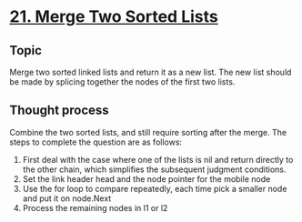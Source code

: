 # [21. Merge Two Sorted Lists](https://leetcode.com/problems/merge-two-sorted-lists/)

## Topic
Merge two sorted linked lists and return it as a new list. The new list should be made by splicing together the nodes of the first two lists.

## Thought process
Combine the two sorted lists, and still require sorting after the merge. The steps to complete the question are as follows:
1. First deal with the case where one of the lists is nil and return directly to the other chain, which simplifies the subsequent judgment conditions.
2. Set the link header head and the node pointer for the mobile node
3. Use the for loop to compare repeatedly, each time pick a smaller node and put it on node.Next
4. Process the remaining nodes in l1 or l2
